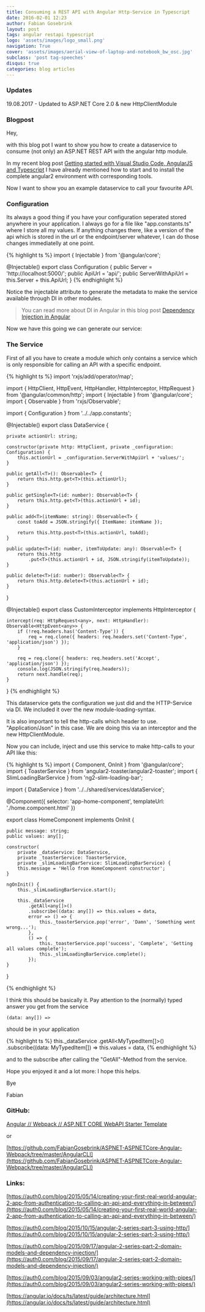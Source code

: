 ```yaml
---
title: Consuming a REST API with Angular Http-Service in Typescript
date: 2016-02-01 12:23
author: Fabian Gosebrink
layout: post
tags: angular restapi typescript
logo: 'assets/images/logo_small.png'
navigation: True
cover: 'assets/images/aerial-view-of-laptop-and-notebook_bw_osc.jpg'
subclass: 'post tag-speeches'
disqus: true
categories: blog articles
---
```


### Updates

19.08.2017 - Updated to ASP.NET Core 2.0 & new HttpClientModule

### Blogpost

Hey,

with this blog pot I want to show you how to create a dataservice to consume (not only) an ASP.NET REST API with the angular http module.

In my recent blog post [Getting started with Visual Studio Code, AngularJS and Typescript](http://offering.solutions/blog/articles/2015/12/03/getting-started-with-visual-studio-code-angularjs-and-typescript/) I have already mentioned how to start and to install the complete angular2 environment with corresponding tools.

Now I want to show you an example dataservice to call your favourite API.

### Configuration

Its always a good thing if you have your configuration seperated stored anywhere in your application. I always go for a file like "app.constants.ts" where I store all my values. If anything changes there, like a version of the api which is stored in the url or the endpoint/server whatever, I can do those changes immediatelly at one point.

{% highlight ts %}
import { Injectable } from '@angular/core';

@Injectable()
export class Configuration {
    public Server = 'http://localhost:5000/';
    public ApiUrl = 'api/';
    public ServerWithApiUrl = this.Server + this.ApiUrl;
}
{% endhighlight %}

Notice the injectable attribute to generate the metadata to make the service available through DI in other modules.

> You can read more about DI in Angular in this blog post [Dependency Injection in Angular](http://blog.thoughtram.io/angular/2015/05/18/dependency-injection-in-angular-2.html)

Now we have this going we can generate our service:

### The Service

First of all you have to create a module which only contains a service which is only responsible for calling an API with a specific endpoint.

{% highlight ts %}
import 'rxjs/add/operator/map';

import { HttpClient, HttpEvent, HttpHandler, HttpInterceptor, HttpRequest } from '@angular/common/http';
import { Injectable } from '@angular/core';
import { Observable } from 'rxjs/Observable';

import { Configuration } from '../../app.constants';

@Injectable()
export class DataService {

    private actionUrl: string;

    constructor(private http: HttpClient, private _configuration: Configuration) {
        this.actionUrl = _configuration.ServerWithApiUrl + 'values/';
    }

    public getAll<T>(): Observable<T> {
        return this.http.get<T>(this.actionUrl);
    }

    public getSingle<T>(id: number): Observable<T> {
        return this.http.get<T>(this.actionUrl + id);
    }

    public add<T>(itemName: string): Observable<T> {
        const toAdd = JSON.stringify({ ItemName: itemName });

        return this.http.post<T>(this.actionUrl, toAdd);
    }

    public update<T>(id: number, itemToUpdate: any): Observable<T> {
        return this.http
            .put<T>(this.actionUrl + id, JSON.stringify(itemToUpdate));
    }

    public delete<T>(id: number): Observable<T> {
        return this.http.delete<T>(this.actionUrl + id);
    }
}


@Injectable()
export class CustomInterceptor implements HttpInterceptor {

    intercept(req: HttpRequest<any>, next: HttpHandler): Observable<HttpEvent<any>> {
        if (!req.headers.has('Content-Type')) {
            req = req.clone({ headers: req.headers.set('Content-Type', 'application/json') });
        }

        req = req.clone({ headers: req.headers.set('Accept', 'application/json') });
        console.log(JSON.stringify(req.headers));
        return next.handle(req);
    }
}
{% endhighlight %}

This dataservice gets the configuration we just did and the HTTP-Service via DI. We included it over the new module-loading-syntax.

It is also important to tell the http-calls which header to use. "Application/Json" in this case. We are doing this via an interceptor and the new HttpClientModule.

Now you can include, inject and use this service to make http-calls to your API like this:

{% highlight ts %}
import { Component, OnInit } from '@angular/core';
import { ToasterService } from 'angular2-toaster/angular2-toaster';
import { SlimLoadingBarService } from 'ng2-slim-loading-bar';

import { DataService } from '../../shared/services/dataService';

@Component({
    selector: 'app-home-component',
    templateUrl: './home.component.html'
})

export class HomeComponent implements OnInit {

    public message: string;
    public values: any[];

    constructor(
        private _dataService: DataService,
        private _toasterService: ToasterService,
        private _slimLoadingBarService: SlimLoadingBarService) {
        this.message = 'Hello from HomeComponent constructor';
    }

    ngOnInit() {
        this._slimLoadingBarService.start();

        this._dataService
            .getAll<any[]>()
            .subscribe((data: any[]) => this.values = data,
            error => () => {
                this._toasterService.pop('error', 'Damn', 'Something went wrong...');
            },
            () => {
                this._toasterService.pop('success', 'Complete', 'Getting all values complete');
                this._slimLoadingBarService.complete();
            });
    }
}

{% endhighlight %}

I think this should be basically it. Pay attention to the (normally) typed answer you get from the service

```(data: any[]) =>```

should be in your application

{% highlight ts %}
 this._dataService
            .getAll<MyTypedItem[]>()
            .subscribe((data: MyTypedItem[]) => this.values = data,
{% endhighlight %}

and to the subscribe after calling the "GetAll"-Method from the service.

Hope you enjoyed it and a lot more: I hope this helps.

Bye

Fabian

### GitHub:

[Angular // Webpack // ASP.NET CORE WebAPI Starter Template](https://github.com/FabianGosebrink/ASPNETCore-Angular-Webpack-StarterTemplate)

or

[https://github.com/FabianGosebrink/ASPNET-ASPNETCore-Angular-Webpack/tree/master/AngularCLI](https://github.com/FabianGosebrink/ASPNET-ASPNETCore-Angular-Webpack/tree/master/AngularCLI)

### Links:
[https://auth0.com/blog/2015/05/14/creating-your-first-real-world-angular-2-app-from-authentication-to-calling-an-api-and-everything-in-between/](https://auth0.com/blog/2015/05/14/creating-your-first-real-world-angular-2-app-from-authentication-to-calling-an-api-and-everything-in-between/)

[https://auth0.com/blog/2015/10/15/angular-2-series-part-3-using-http/](https://auth0.com/blog/2015/10/15/angular-2-series-part-3-using-http/)

[https://auth0.com/blog/2015/09/17/angular-2-series-part-2-domain-models-and-dependency-injection/](https://auth0.com/blog/2015/09/17/angular-2-series-part-2-domain-models-and-dependency-injection/)

[https://auth0.com/blog/2015/09/03/angular2-series-working-with-pipes/](https://auth0.com/blog/2015/09/03/angular2-series-working-with-pipes/)

[https://angular.io/docs/ts/latest/guide/architecture.html](https://angular.io/docs/ts/latest/guide/architecture.html)
